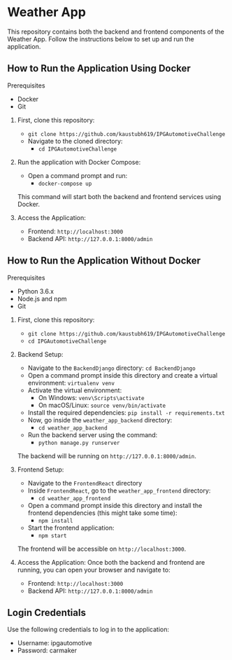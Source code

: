 # Weather App

This repository contains both the backend and frontend components of the Weather App. Follow the instructions below to set up and run the application.


## How to Run the Application Using Docker

Prerequisites

- Docker
- Git

1. First, clone this repository:

   - `git clone https://github.com/kaustubh619/IPGAutomotiveChallenge`
   - Navigate to the cloned directory:
     - `cd IPGAutomotiveChallenge`

2. Run the application with Docker Compose:

   - Open a command prompt and run:
     - `docker-compose up`

   This command will start both the backend and frontend services using Docker.

3. Access the Application:
   - Frontend: `http://localhost:3000`
   - Backend API: `http://127.0.0.1:8000/admin`

## How to Run the Application Without Docker

Prerequisites

- Python 3.6.x
- Node.js and npm
- Git

1. First, clone this repository:

   - `git clone https://github.com/kaustubh619/IPGAutomotiveChallenge`
   - `cd IPGAutomotiveChallenge`

2. Backend Setup:

   - Navigate to the `BackendDjango` directory: `cd BackendDjango`
   - Open a command prompt inside this directory and create a virtual environment: `virtualenv venv`
   - Activate the virtual environment:
     - On Windows: `venv\Scripts\activate`
     - On macOS/Linux: `source venv/bin/activate`
   - Install the required dependencies: `pip install -r requirements.txt`
   - Now, go inside the `weather_app_backend` directory:
     - `cd weather_app_backend`
   - Run the backend server using the command:
     - `python manage.py runserver`

   The backend will be running on `http://127.0.0.1:8000/admin`.

3. Frontend Setup:

   - Navigate to the `FrontendReact` directory
   - Inside `FrontendReact`, go to the `weather_app_frontend` directory:
     - `cd weather_app_frontend`
   - Open a command prompt inside this directory and install the frontend dependencies (this might take some time):
     - `npm install`
   - Start the frontend application:
     - `npm start`

   The frontend will be accessible on `http://localhost:3000`.

4. Access the Application:
   Once both the backend and frontend are running, you can open your browser and navigate to:
   - Frontend: `http://localhost:3000`
   - Backend API: `http://127.0.0.1:8000/admin`


## Login Credentials
Use the following credentials to log in to the application:

- Username: ipgautomotive
- Password: carmaker